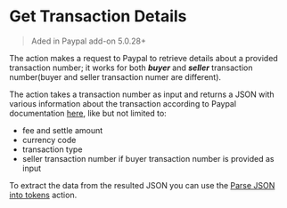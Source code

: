# Get Transaction Details

> Aded in Paypal add-on 5.0.28+

The action makes a request to Paypal to retrieve details about a provided transaction number; it works for both __*buyer*__ and __*seller*__ transaction number(buyer and seller transaction numer are different).

The action takes a transaction number as input and returns a JSON with various information about the transaction according to Paypal documentation [here](https://developer.paypal.com/docs/classic/api/merchant/GetTransactionDetails-API-Operation-NVP/), like but not limited to:
* fee and settle amount
* currency code
* transaction type
* seller transaction number if buyer transaction number is provided as input

To extract the data from the resulted JSON you can use the [Parse JSON into tokens](/actions/parsing/parse_json_into_tokens.html) action.
